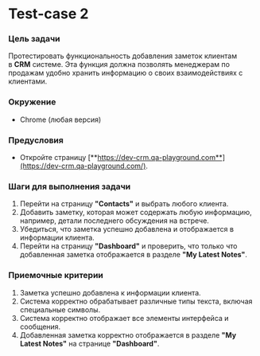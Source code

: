 # Test-case 2

### **Цель задачи**

Протестировать функциональность добавления заметок клиентам в **CRM** системе. Эта функция должна позволять менеджерам по продажам удобно хранить информацию о своих взаимодействиях с клиентами.

### **Окружение**

- Chrome (любая версия)

### **Предусловия**

- Откройте страницу [**https://dev-crm.qa-playground.com**](https://dev-crm.qa-playground.com/).

### **Шаги для выполнения задачи**

1. Перейти на страницу **"Contacts"** и выбрать любого клиента.
2. Добавить заметку, которая может содержать любую информацию, например, детали последнего обсуждения на встрече.
3. Убедиться, что заметка успешно добавлена и отображается в информации клиента.
4. Перейти на страницу **"Dashboard"** и проверить, что только что добавленная заметка отображается в разделе **"My Latest Notes"**.

### **Приемочные критерии**

1. Заметка успешно добавлена к информации клиента.
2. Система корректно обрабатывает различные типы текста, включая специальные символы.
3. Система корректно отображает все элементы интерфейса и сообщения.
4. Добавленная заметка корректно отображается в разделе **"My Latest Notes"** на странице **"Dashboard"**.